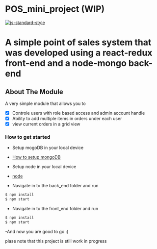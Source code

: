 # POS_mini_project (WIP)
[![js-standard-style](https://img.shields.io/badge/code%20style-standard-brightgreen.svg?style=flat)](https://github.com/AeshanaShalindra/Smart_questionnaire_NLP)

A simple point of sales system that was developed using a react-redux front-end and a node-mongo back-end
==========
## About The Module
A very simple module that allows you to

- [x] Controle users with role based access and admin account handle
- [x] Ability to add multiple items in orders under each user
- [x] view current orders in a grid view 
       
### How to get started

- Setup mogoDB in your local device 
- [How to setup mongoDB ](https://www.digitalocean.com/community/tutorials/how-to-install-mongodb-on-ubuntu-18-04)

- Setup node in your local device 
- [node ](https://nodejs.org/en/download/)

- Navigate in to the back_end folder and run 
```sh
$ npm install 
$ npm start
```
- Navigate in to the front_end folder and run 
```sh
$ npm install 
$ npm start
```
-And now you are good to go :)

plase note that this project is still work in progress 
